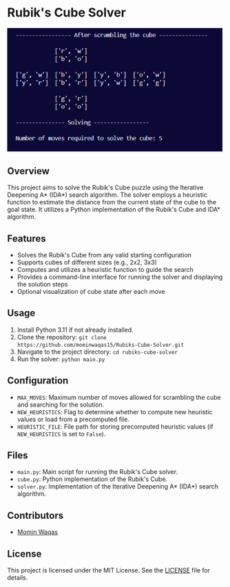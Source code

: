 # Rubik's Cube Solver

<img src="output.png" alt="Results of All models" width="500">

## Overview
This project aims to solve the Rubik's Cube puzzle using the Iterative Deepening A* (IDA*) search algorithm. The solver employs a heuristic function to estimate the distance from the current state of the cube to the goal state. It utilizes a Python implementation of the Rubik's Cube and IDA* algorithm.

## Features
- Solves the Rubik's Cube from any valid starting configuration
- Supports cubes of different sizes (e.g., 2x2, 3x3)
- Computes and utilizes a heuristic function to guide the search
- Provides a command-line interface for running the solver and displaying the solution steps
- Optional visualization of cube state after each move

## Usage
1. Install Python 3.11 if not already installed.
2. Clone the repository: `git clone https://github.com/mominwaqas15/Rubiks-Cube-Solver.git`
3. Navigate to the project directory: `cd rubiks-cube-solver`
4. Run the solver: `python main.py`

## Configuration
- `MAX_MOVES`: Maximum number of moves allowed for scrambling the cube and searching for the solution.
- `NEW_HEURISTICS`: Flag to determine whether to compute new heuristic values or load from a precomputed file.
- `HEURISTIC_FILE`: File path for storing precomputed heuristic values (if `NEW_HEURISTICS` is set to `False`).

## Files
- `main.py`: Main script for running the Rubik's Cube solver.
- `cube.py`: Python implementation of the Rubik's Cube.
- `solver.py`: Implementation of the Iterative Deepening A* (IDA*) search algorithm.

## Contributors
- [Momin Waqas](https://github.com/mominwaqas15)

## License
This project is licensed under the MIT License. See the [LICENSE](LICENSE) file for details.

